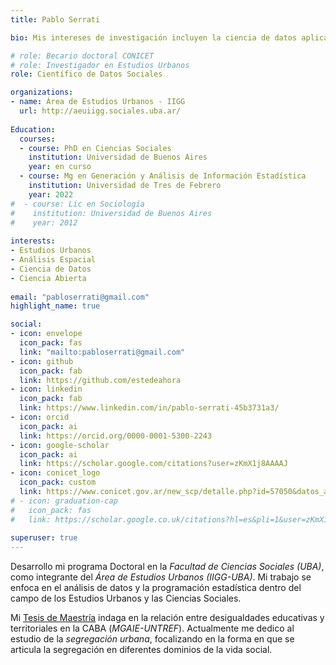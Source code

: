 ```yaml
---
title: Pablo Serrati

bio: Mis intereses de investigación incluyen la ciencia de datos aplicada a los estudios urbanos y los problemas sociales.

# role: Becario doctoral CONICET
# role: Investigador en Estudios Urbanos
role: Científico de Datos Sociales

organizations:
- name: Área de Estudios Urbanos - IIGG 
  url: http://aeuiigg.sociales.uba.ar/
  
Education:
  courses:
  - course: PhD en Ciencias Sociales
    institution: Universidad de Buenos Aires
    year: en curso
  - course: Mg en Generación y Análisis de Información Estadística
    institution: Universidad de Tres de Febrero
    year: 2022
#  - course: Lic en Sociología
#    institution: Universidad de Buenos Aires
#    year: 2012
    
interests:
- Estudios Urbanos
- Análisis Espacial
- Ciencia de Datos
- Ciencia Abierta
    
email: "pabloserrati@gmail.com"
highlight_name: true

social:
- icon: envelope
  icon_pack: fas
  link: "mailto:pabloserrati@gmail.com"
- icon: github
  icon_pack: fab
  link: https://github.com/estedeahora
- icon: linkedin
  icon_pack: fab
  link: https://www.linkedin.com/in/pablo-serrati-45b3731a3/
- icon: orcid
  icon_pack: ai 
  link: https://orcid.org/0000-0001-5300-2243
- icon: google-scholar
  icon_pack: ai
  link: https://scholar.google.com/citations?user=zKmX1j8AAAAJ
- icon: conicet_logo
  icon_pack: custom
  link: https://www.conicet.gov.ar/new_scp/detalle.php?id=57050&datos_academicos=yes
# - icon: graduation-cap
#   icon_pack: fas
#   link: https://scholar.google.co.uk/citations?hl=es&pli=1&user=zKmX1j8AAAAJ
  
superuser: true
---
```


Desarrollo mi programa Doctoral en la *Facultad de Ciencias Sociales (UBA)*, como integrante del *Área de Estudios Urbanos (IIGG-UBA)*. Mi trabajo se enfoca en el análisis de datos y la programación estadística dentro del campo de los Estudios Urbanos y las Ciencias Sociales.

Mi [Tesis de Maestría](https://github.com/estedeahora/MGAIE_Territorio-en-la-escuela) indaga en la relación entre desigualdades educativas y territoriales en la CABA (*MGAIE-UNTREF*). Actualmente me dedico al estudio de la *segregación urbana*, focalizando en la forma en que se articula la segregación en diferentes dominios de la vida social.
